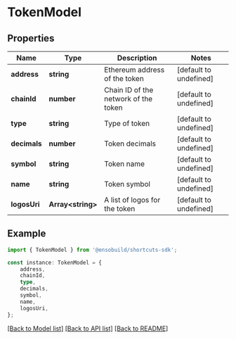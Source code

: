 # TokenModel


## Properties

Name | Type | Description | Notes
------------ | ------------- | ------------- | -------------
**address** | **string** | Ethereum address of the token | [default to undefined]
**chainId** | **number** | Chain ID of the network of the token | [default to undefined]
**type** | **string** | Type of token | [default to undefined]
**decimals** | **number** | Token decimals | [default to undefined]
**symbol** | **string** | Token name | [default to undefined]
**name** | **string** | Token symbol | [default to undefined]
**logosUri** | **Array&lt;string&gt;** | A list of logos for the token | [default to undefined]

## Example

```typescript
import { TokenModel } from '@ensobuild/shortcuts-sdk';

const instance: TokenModel = {
    address,
    chainId,
    type,
    decimals,
    symbol,
    name,
    logosUri,
};
```

[[Back to Model list]](../README.md#documentation-for-models) [[Back to API list]](../README.md#documentation-for-api-endpoints) [[Back to README]](../README.md)
